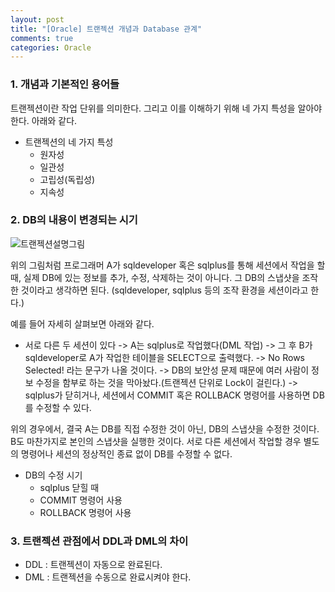 ```yaml
---
layout: post
title: "[Oracle] 트랜젝션 개념과 Database 관계"
comments: true
categories: Oracle
---
```


### 1. 개념과 기본적인 용어들
트랜젝션이란 작업 단위를 의미한다. 그리고 이를 이해하기 위해 네 가지 특성을 알아야한다. 아래와 같다.

- 트랜젝션의 네 가지 특성
	- 원자성
	- 일관성
	- 고립성(독립성)
	- 지속성

### 2. DB의 내용이 변경되는 시기

![트랜젝션설명그림](https://nokbeondev.github.io/img/Oracle_transaction.JPG)

위의 그림처럼 프로그래머 A가 sqldeveloper 혹은 sqlplus를 통해 세션에서 작업을 할 때, 실제 DB에 있는 정보를 추가, 수정, 삭제하는 것이 아니다. 그 DB의 스냅샷을 조작한 것이라고 생각하면 된다. (sqldeveloper, sqlplus 등의 조작 환경을 세션이라고 한다.)

예를 들어 자세히 살펴보면 아래와 같다.
- 서로 다른 두 세션이 있다
-> A는 sqlplus로 작업했다(DML 작업)
-> 그 후 B가 sqldeveloper로 A가 작업한 테이블을 SELECT으로 출력했다.
-> No Rows Selected! 라는 문구가 나올 것이다.
-> DB의 보안성 문제 때문에 여러 사람이 정보 수정을 함부로 하는 것을 막아놨다.(트랜젝션 단위로 Lock이 걸린다.)
-> sqlplus가 닫히거나, 세션에서 COMMIT 혹은 ROLLBACK 명령어를 사용하면 DB를 수정할 수 있다.

위의 경우에서, 결국 A는 DB를 직접 수정한 것이 아닌, DB의 스냅샷을 수정한 것이다. B도 마찬가지로 본인의 스냅샷을 실행한 것이다. 서로 다른 세션에서 작업할 경우 별도의 명령어나 세션의 정상적인 종료 없이 DB를 수정할 수 없다.

- DB의 수정 시기
	- sqlplus 닫힐 때
	- COMMIT 명령어 사용
	- ROLLBACK 명령어 사용


### 3. 트랜젝션 관점에서 DDL과 DML의 차이
- DDL : 트랜젝션이 자동으로 완료된다.
- DML : 트랜젝션을 수동으로 완료시켜야 한다.